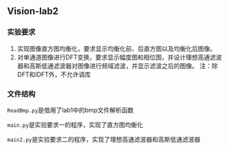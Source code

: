 ## Vision-lab2

### 实验要求

1.	实现图像直方图均衡化，要求显示均衡化前、后直方图以及均衡化后图像。
2.	对单通道图像进行DFT变换，要求显示幅度图和相位图，并设计理想高通滤波器和高斯低通滤波器对图像进行频域滤波，并显示滤波之后的图像。
注：除DFT和IDFT外，不允许调库

### 文件结构

`ReadBmp.py`是借用了lab1中的bmp文件解析函数

`main.py`是实验要求一的程序，实现了直方图均衡化

`main2.py`是实验要求二的程序，实现了理想高通滤波器和高斯低通滤波器